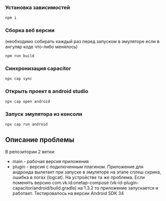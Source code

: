 ### Установка зависимостей
```
npm i
```
### Сборка веб версии 
(необходимо собирать каждый раз перед запуском в эмуляторе если в ангуляр коде что-либо менялось)
```
npm run build
```
### Синхронизация capacitor
```
npx cap sync
```

### Открыть проект в android studio 
```
npx cap open android
```

### Запуск эмулятора из консоли
```
npx cap run android
```

## Описание проблемы
В репозитории 2 ветки:
- main - рабочая версия приложения
- plugin - версия с подключенным плагином.
Приложение для андроида вылетает при запуске в эмуляторе на этапе сплеш скрина, ошибка в логах (logcat).
На устройстве та же проблема. Если поменять версию com.vk.id:onetap-compose (vk-id-plugin-capacitor/android/build.gradle) на 1.3.2
то приложение запускается и работает. Тестировалось на версии Android SDK 34
